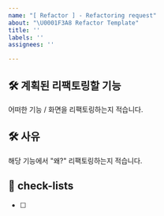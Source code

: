 ```yaml
---
name: "[ Refactor ] - Refactoring request"
about: "\U0001F3A8 Refactor Template"
title: ''
labels: ''
assignees: ''

---
```


## 🛠️ 계획된 리팩토링할 기능
어떠한 기능 / 화면을 리팩토링하는지 적습니다.

## 🛠 사유
해당 기능에서 "왜?" 리팩토링하는지 적습니다.

## 📝 check-lists
- [ ]
